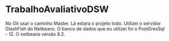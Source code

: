 # TrabalhoAvaliativoDSW
No Git usar o caminho Master. Lá estara o projeto todo.
Utilizei o servidor GlashFish do Netbeans.
O banco de dados que eu utilizei foi o PostGresSql - 12.
O netbeans versão 8.2.
